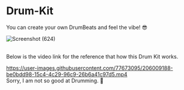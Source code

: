 



# Drum-Kit

You can create your own DrumBeats and feel the vibe! 😎

![Screenshot (624)](https://user-images.githubusercontent.com/77673095/204080602-3b42f023-79b6-40a7-a79a-6809aa9b0d0e.png)

<br>
Below is the video link for the reference that how this Drum Kit works. 

<br>

https://user-images.githubusercontent.com/77673095/206009188-be0bdd98-15c4-4c29-96c9-26b6a41c97d5.mp4
<br>
Sorry, I am not so good at Drumming. 🤧
